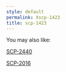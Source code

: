 ```yaml
---
style: default
permalink: Xscp-1423
title: scp-1423
---
```

You may also like:

[SCP-2440](http://scp-wiki.net/scp-2440)

[SCP-2016](http://scp-wiki.net/scp-2016)
